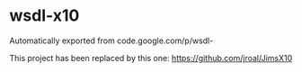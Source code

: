 # wsdl-x10
Automatically exported from code.google.com/p/wsdl-

This project has been replaced by this one: https://github.com/jroal/JimsX10
